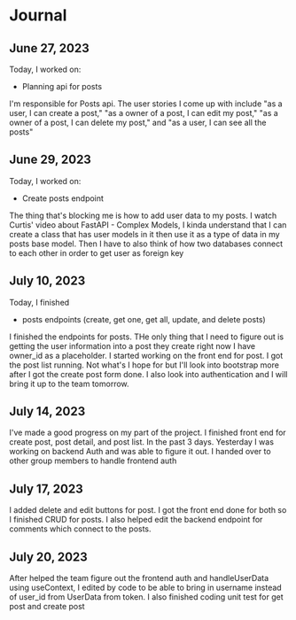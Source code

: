 # Journal

## June 27, 2023

Today, I worked on:

* Planning api for posts

I'm responsible for Posts api. The user stories I come up with include "as a
user, I can create a post," "as a owner of a post, I can edit my post," "as a owner of a post, I can delete my post," and "as a user, I can see all the posts"

## June 29, 2023

Today, I worked on:

* Create posts endpoint

The thing that's blocking me is how to add user data to my posts. I watch Curtis' video about FastAPI - Complex Models, I kinda understand that I can create a class that has user models in it then use it as a type of data in my posts base model. Then I have to also think of how two databases connect to each other in order to get user as foreign key

## July 10, 2023

Today, I finished

* posts endpoints (create, get one, get all, update, and delete posts)

I finished the endpoints for posts. THe only thing that I need to figure out is getting the user information into a post they create right now I have owner_id as a placeholder. I started working on the front end for post. I got the post list running. Not what's I hope for but I'll look into bootstrap more after I got the create post form done. I also look into authentication and I will bring it up to the team tomorrow.

## July 14, 2023

I've made a good progress on my part of the project. I finished front end for create post, post detail, and post list. In the past 3 days. Yesterday I was working on backend Auth and was able to figure it out. I handed over to other group members to handle frontend auth

## July 17, 2023

I added delete and edit buttons for post. I got the front end done for both so I finished CRUD for posts.
I also helped edit the backend endpoint for comments which connect to the posts.

## July 20, 2023

After helped the team figure out the frontend auth and handleUserData using useContext, I edited by code to be able to bring in username instead of user_id from UserData from token. I also finished coding unit test for get post and create post

